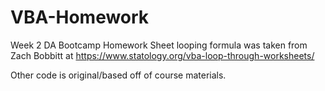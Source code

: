 # VBA-Homework
Week 2 DA Bootcamp Homework
Sheet looping formula was taken from Zach Bobbitt at https://www.statology.org/vba-loop-through-worksheets/

Other code is original/based off of course materials.